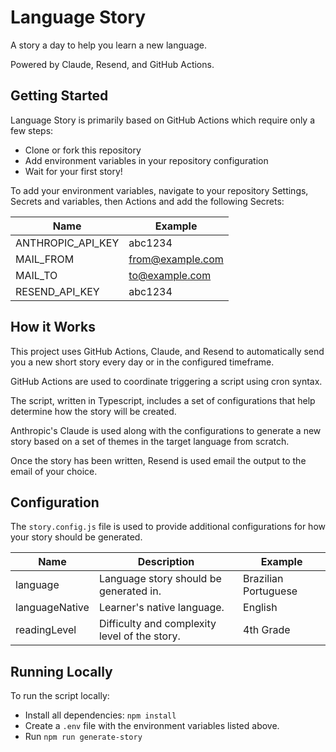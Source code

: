 # Language Story

A story a day to help you learn a new language.

Powered by Claude, Resend, and GitHub Actions.

## Getting Started

Language Story is primarily based on GitHub Actions which require only a few steps:

- Clone or fork this repository
- Add environment variables in your repository configuration
- Wait for your first story!

To add your environment variables, navigate to your repository Settings, Secrets and
variables, then Actions and add the following Secrets:

| Name              | Example          |
| ----------------- | ---------------- |
| ANTHROPIC_API_KEY | abc1234          |
| MAIL_FROM         | from@example.com |
| MAIL_TO           | to@example.com   |
| RESEND_API_KEY    | abc1234          |

## How it Works

This project uses GitHub Actions, Claude, and Resend to automatically send you a new short
story every day or in the configured timeframe.

GitHub Actions are used to coordinate triggering a script using cron syntax.

The script, written in Typescript, includes a set of configurations that help determine
how the story will be created.

Anthropic's Claude is used along with the configurations to generate a new story
based on a set of themes in the target language from scratch.

Once the story has been written, Resend is used email the output to the email of your choice.

## Configuration

The `story.config.js` file is used to provide additional configurations for how your story
should be generated.

| Name            | Description                                  | Example               |
| --------------- | -------------------------------------------- | --------------------- |
| language        | Language story should be generated in.       | Brazilian Portuguese  |
| languageNative  | Learner's native language.                   | English               |
| readingLevel    | Difficulty and complexity level of the story.| 4th Grade             | 

## Running Locally

To run the script locally:

- Install all dependencies: `npm install`
- Create a `.env` file with the environment variables listed above.
- Run `npm run generate-story`
